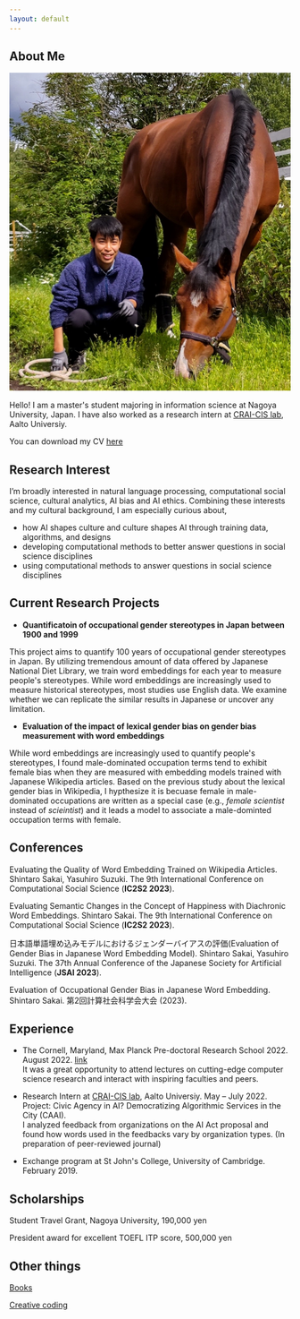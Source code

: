 ```yaml
---
layout: default
---
```


## About Me

<img class="profile-picture" src="profile.jpg">

Hello! I am a master's student majoring in information science at Nagoya University, Japan. I have also worked as a research intern at [CRAI-CIS lab](https://crai-cis.aalto.fi/), Aalto Universiy.

You can download my CV [here](CV_online.pdf)

## Research Interest

I’m broadly interested in natural language processing, computational social science, cultural analytics, AI bias and AI ethics. Combining these interests and my cultural background, I am especially curious about,
* how AI shapes culture and culture shapes AI through training data, algorithms, and designs
* developing computational methods to better answer questions in social science disciplines
* using computational methods to answer questions in social science disciplines

## Current Research Projects
* **Quantificatoin of occupational gender stereotypes in Japan between 1900 and 1999**

This project aims to quantify 100 years of occupational gender stereotypes in Japan. By utilizing tremendous amount of data offered by Japanese National Diet Library, we train word embeddings for each year to measure people's stereotypes. While word embeddings are increasingly used to measure historical stereotypes, most studies use English data. We examine whether we can replicate the similar results in Japanese or uncover any limitation.


* **Evaluation of the impact of lexical gender bias on gender bias measurement with word embeddings**

While word embeddings are increasingly used to quantify people's stereotypes, I found male-dominated occupation terms tend to exhibit female bias when they are measured with embedding models trained with Japanese Wikipedia articles. Based on the previous study about the lexical gender bias in Wikipedia, I hypthesize it is becuase female in male-dominated occupations are written as a special case (e.g., _female scientist_ instead of _scieintist_) and it leads a model to associate a male-dominted occupation terms with female. 

## Conferences

Evaluating the Quality of Word Embedding Trained on Wikipedia Articles. Shintaro Sakai, Yasuhiro Suzuki. The 9th International Conference on Computational Social Science (**IC2S2 2023**).

Evaluating Semantic Changes in the Concept of Happiness with Diachronic Word Embeddings. Shintaro Sakai. The 9th International Conference on Computational Social Science (**IC2S2 2023**).

日本語単語埋め込みモデルにおけるジェンダーバイアスの評価(Evaluation of Gender Bias in Japanese Word Embedding Model). Shintaro Sakai, Yasuhiro Suzuki. The 37th Annual Conference of the Japanese Society for Artificial Intelligence (**JSAI 2023**).

Evaluation of Occupational Gender Bias in Japanese Word Embedding. Shintaro Sakai. 第2回計算社会科学会大会 (2023).

## Experience

* The Cornell, Maryland, Max Planck Pre-doctoral Research School 2022. August 2022. [link](https://cmmrs2022.mpi-sws.org/)  
It was a great opportunity to attend lectures on cutting-edge computer science research and interact with inspiring faculties and peers.

* Research Intern at [CRAI-CIS lab](https://crai-cis.aalto.fi/), Aalto Universiy. May – July 2022.  
Project: Civic Agency in AI? Democratizing Algorithmic Services in the City (CAAI).  
I analyzed feedback from organizations on the AI Act proposal and found how words used in the feedbacks vary by organization types. (In preparation of peer-reviewed journal)

* Exchange program at St John's College, University of Cambridge. February 2019.

## Scholarships
Student Travel Grant, Nagoya University, 190,000 yen

President award for excellent TOEFL ITP score, 500,000 yen

## Other things
[Books](books.md)

[Creative coding](https://www.instagram.com/creativecoding_lab)
<br />
<br />
<br />

